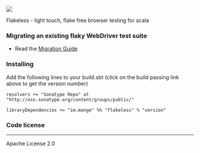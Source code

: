 <a href="https://travis-ci.org/alltonp/flakeless" target="_blank"><img src="https://travis-ci.org/alltonp/flakeless.png?branch=master"></a>


Flakeless - light touch, flake free browser testing for scala


### Migrating an existing flaky WebDriver test suite ###
- Read the [Migration Guide](src/example/scala/im/mange/flakeless/examples/MigrationGuide.scala)



### Installing ###

Add the following lines to your build.sbt (click on the build passing link above to get the version number)

    resolvers += "Sonatype Repo" at "http://oss.sonatype.org/content/groups/public/"

    libraryDependencies += "im.mange" %% "flakeless" % "version"


### Code license ###
------------
Apache License 2.0

